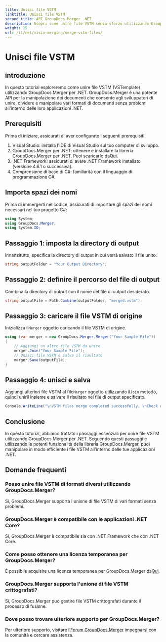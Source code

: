 ```yaml
---
title: Unisci file VSTM
linktitle: Unisci file VSTM
second_title: API GroupDocs.Merger .NET
description: Scopri come unire file VSTM senza sforzo utilizzando GroupDocs.Merger per .NET. Segui il nostro tutorial passo passo e le tue capacità di manipolazione dei documenti.
weight: 15
url: /it/net/visio-merging/merge-vstm-files/
---
```


# Unisci file VSTM

## introduzione
In questo tutorial esploreremo come unire file VSTM (VSTemplate) utilizzando GroupDocs.Merger per .NET. GroupDocs.Merger è una potente API per la manipolazione dei documenti che consente agli sviluppatori di unire, dividere e manipolare vari formati di documenti senza problemi all'interno delle loro applicazioni .NET.
## Prerequisiti
Prima di iniziare, assicurati di aver configurato i seguenti prerequisiti:
1. Visual Studio: installa l'IDE di Visual Studio sul tuo computer di sviluppo.
2.  GroupDocs.Merger per .NET: ottenere e installare la libreria GroupDocs.Merger per .NET. Puoi scaricarlo da[Qui](https://releases.groupdocs.com/merger/net/).
3. .NET Framework: assicurati di avere .NET Framework installato (versione 4.6.1 o successiva).
4. Comprensione di base di C#: familiarità con il linguaggio di programmazione C#.

## Importa spazi dei nomi
Prima di immergerti nel codice, assicurati di importare gli spazi dei nomi necessari nel tuo progetto C#:
```csharp
using System; 
using GroupDocs.Merger;
using System.IO;
```
## Passaggio 1: imposta la directory di output
Innanzitutto, specifica la directory di output in cui verrà salvato il file unito.
```csharp
string outputFolder = "Your Output Directory";
```
## Passaggio 2: definire il percorso del file di output
Combina la directory di output con il nome del file di output desiderato.
```csharp
string outputFile = Path.Combine(outputFolder, "merged.vstm");
```
## Passaggio 3: caricare il file VSTM di origine
 Inizializza il`Merger` oggetto caricando il file VSTM di origine.
```csharp
using (var merger = new GroupDocs.Merger.Merger("Your Sample File"))
{
    // Aggiungi un altro file VSTM da unire
    merger.Join("Your Sample File");
    // Unisci file VSTM e salva il risultato
    merger.Save(outputFile);
}
```
## Passaggio 4: unisci e salva
Aggiungi ulteriori file VSTM al file`Merger` oggetto utilizzando il`Join` metodo, quindi unirli insieme e salvare il risultato nel file di output specificato.
```csharp
Console.WriteLine("\nVSTM files merge completed successfully. \nCheck output in {0}", outputFolder);
```

## Conclusione
In questo tutorial, abbiamo trattato i passaggi essenziali per unire file VSTM utilizzando GroupDocs.Merger per .NET. Seguendo questi passaggi e utilizzando le potenti funzionalità della libreria GroupDocs.Merger, puoi manipolare in modo efficiente i file VSTM all'interno delle tue applicazioni .NET.

## Domande frequenti
### Posso unire file VSTM di formati diversi utilizzando GroupDocs.Merger?
Sì, GroupDocs.Merger supporta l'unione di file VSTM di vari formati senza problemi.
### GroupDocs.Merger è compatibile con le applicazioni .NET Core?
Sì, GroupDocs.Merger è compatibile sia con .NET Framework che con .NET Core.
### Come posso ottenere una licenza temporanea per GroupDocs.Merger?
 È possibile acquisire una licenza temporanea per GroupDocs.Merger da[Qui](https://purchase.groupdocs.com/temporary-license/).
### GroupDocs.Merger supporta l'unione di file VSTM crittografati?
Sì, GroupDocs.Merger può gestire file VSTM crittografati durante il processo di fusione.
### Dove posso trovare ulteriore supporto per GroupDocs.Merger?
 Per ulteriore supporto, visitare il[Forum GroupDocs.Merger](https://forum.groupdocs.com/c/merger/32) impegnarsi con la comunità e cercare assistenza.